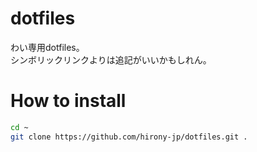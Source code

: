 # dotfiles  
わい専用dotfiles。  
シンボリックリンクよりは追記がいいかもしれん。  

# How to install
```sh
cd ~
git clone https://github.com/hirony-jp/dotfiles.git .
```

